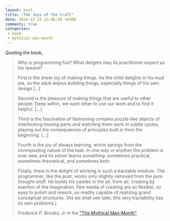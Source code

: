 ```yaml
---
layout: post
title: "The Joys of the Craft"
date: 2014-12-15 22:46:50 +0100
comments: true
categories: 
 - book
 - mythical-man-month
---
```


Quoting the book,

> Why is programming fun? What delights may its practitioner expect as his reward?
>
> First is the sheer joy of making things. As the child delights in his mud pie, so the adult enjoys building things, especially things of his own design [...]
> 
> Second is the pleasure of making things that are useful to other people. Deep within, we want other to use our work and to find it helpful. [...]
> 
> Third is the fascination of fashioning complex puzzle-like objects of interlocking moving parts and watching them work in subtle cycles, playing out the consequences of principles built in from the beginning. [...]
>
> Fourth is the joy of always learning, which springs from the nonrepeating nature of the task. In one way or another the problem is ever new, and its solver learns something: sometimes practical, sometimes theoretical, and sometimes both.
> 
> Finally, there is the delight of working in such a tractable medium. The programmer, like the poet, works only slightly removed from the pure thought-stuff. He builds his castles in the air, from air, creating by exertion of the imagination. Few media of creating are so flexible, so easy to polish and rework, so readily capable of realizing grand conceptual structures. (As we shall see later, this very tractability has its own problems.)
>
> <cite>Frederick P. Brooks, Jr</cite> in the ["The Mythical Man-Month"](http://www.amazon.com/The-Mythical-Man-Month-Engineering-Anniversary/dp/0201835959)
